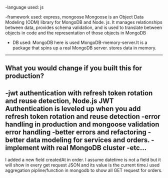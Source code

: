 -language used: js

-framework used: express, mongoose
Mongoose is an Object Data Modeling (ODM) library for MongoDB and Node. js. It manages relationships between data, provides schema validation, and is used to translate between objects in code and the representation of those objects in MongoDB

- DB used: MongoDB
here is used MongoDB-memory-server.It is a package that spins up a real MongoDB server. stores data in memory.
-------------------------------------------------------------------------
What you would change if you built this for production?
-------------------------------------------------------------------------
-jwt authentication with refresh token rotation and reuse detection, Node.js JWT Authentication is leveled up when you add refresh token rotation and reuse detection
-error handling in production and mongoose validation error handling
-better errors and refactoring
-better data modeling for services and orders.
-implement with real MongoDB cluster
-etc...
-------------------------------------------------------------------------

I added a new field createdAt in order. I assume datetime  is not a field but it will show in every get request JSON and its value is the current time.i used aggregation pipline/function in mongodb to show all GET request for orders. 
